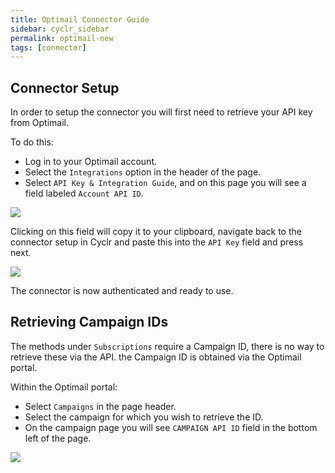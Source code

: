 ```yaml
---
title: Optimail Connector Guide
sidebar: cyclr_sidebar
permalink: optimail-new
tags: [connector]
---
```


Connector Setup
---------------

In order to setup the connector you will first need to retrieve your API key from Optimail.

To do this:
 * Log in to your Optimail account.
 * Select the `Integrations` option in the header of the page.
 * Select `API Key & Integration Guide`, and on this page you will see a field labeled `Account API ID`.
 
![](./images/optimail_api_key.png)

Clicking on this field will copy it to your clipboard, navigate back to the connector setup in Cyclr and paste this into the `API Key` field and press next.

![](./images/optimail_connector_api.png)

The connector is now authenticated and ready to use.

Retrieving Campaign IDs
-----------------------

The methods under `Subscriptions` require a Campaign ID, there is no way to retrieve these via the API. the Campaign ID is obtained via the Optimail portal. 

Within the Optimail portal:
  * Select `Campaigns` in the page header.
  * Select the campaign for which you wish to retrieve the ID.
  * On the campaign page you will see `CAMPAIGN API ID` field in the bottom left of the page.
  
![](./images/optimail_campaign_id.png)